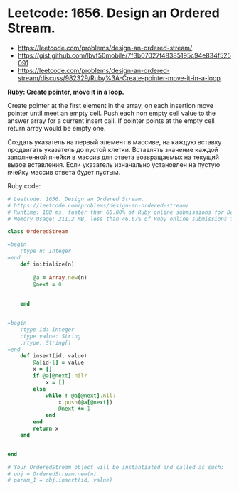 # Leetcode: 1656. Design an Ordered Stream.

- https://leetcode.com/problems/design-an-ordered-stream/
- https://gist.github.com/lbvf50mobile/7f3b07027f48385195c94e834f525091
- https://leetcode.com/problems/design-an-ordered-stream/discuss/982329/Ruby%3A-Create-pointer-move-it-in-a-loop.

**Ruby: Create pointer, move it in a loop.**

Create pointer at the first element in the array, on each insertion move pointer until meet an empty cell. Push each non empty cell value to the answer array for a current insert call. If pointer points at the empty cell return array would be empty one.

Создать указатель на первый элемент в массиве, на каждую вставку продвигать указатель до пустой клетки.  Вставлять значение каждой заполненной ячейки в массив для ответа возвращаемых на текущий вызов вставления. Если указатель изначально установлен на пустую ячейку массив ответа будет пустым.

Ruby code:
```Ruby
# Leetcode: 1656. Design an Ordered Stream.
# https://leetcode.com/problems/design-an-ordered-stream/
# Runtime: 188 ms, faster than 60.00% of Ruby online submissions for Design an Ordered Stream.
# Memory Usage: 211.2 MB, less than 46.67% of Ruby online submissions for Design an Ordered Stream.

class OrderedStream

=begin
    :type n: Integer
=end
    def initialize(n)
       
        @a = Array.new(n)
        @next = 0
        
        
    end


=begin
    :type id: Integer
    :type value: String
    :rtype: String[]
=end
    def insert(id, value)
        @a[id-1] = value
        x = []
        if @a[@next].nil?
            x = []
        else
            while ! @a[@next].nil?
                x.push(@a[@next])
                @next += 1
            end
        end
        return x
    end


end

# Your OrderedStream object will be instantiated and called as such:
# obj = OrderedStream.new(n)
# param_1 = obj.insert(id, value)
```
